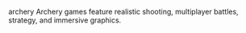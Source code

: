 archery 
Archery  games feature realistic shooting, multiplayer battles, strategy, and immersive graphics.
